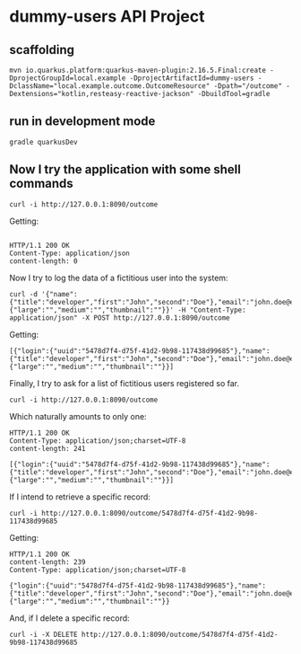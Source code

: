 # dummy-users API Project

## scaffolding

```shell
mvn io.quarkus.platform:quarkus-maven-plugin:2.16.5.Final:create -DprojectGroupId=local.example -DprojectArtifactId=dummy-users -DclassName="local.example.outcome.OutcomeResource" -Dpath="/outcome" -Dextensions="kotlin,resteasy-reactive-jackson" -DbuildTool=gradle
```

## run in development mode

```
gradle quarkusDev
```

## Now I try the application with some shell commands

```shell
curl -i http://127.0.0.1:8090/outcome
```

Getting:

```text

HTTP/1.1 200 OK
Content-Type: application/json
content-length: 0
```

Now I try to log the data of a fictitious user into the system:

```shell
curl -d '{"name":{"title":"developer","first":"John","second":"Doe"},"email":"john.doe@example.local","phone":"032165497","cell":"3210456789","picture":{"large":"","medium":"","thumbnail":""}}' -H "Content-Type: application/json" -X POST http://127.0.0.1:8090/outcome
```

Getting:

```text
[{"login":{"uuid":"5478d7f4-d75f-41d2-9b98-117438d99685"},"name":{"title":"developer","first":"John","second":"Doe"},"email":"john.doe@example.local","phone":"032165497","cell":"3210456789","picture":{"large":"","medium":"","thumbnail":""}}]
```

Finally, I try to ask for a list of fictitious users registered so far.

```shell
curl -i http://127.0.0.1:8090/outcome
```

Which naturally amounts to only one:

```text
HTTP/1.1 200 OK
Content-Type: application/json;charset=UTF-8
content-length: 241

[{"login":{"uuid":"5478d7f4-d75f-41d2-9b98-117438d99685"},"name":{"title":"developer","first":"John","second":"Doe"},"email":"john.doe@example.local","phone":"032165497","cell":"3210456789","picture":{"large":"","medium":"","thumbnail":""}}]
```

If I intend to retrieve a specific record:

```shell
curl -i http://127.0.0.1:8090/outcome/5478d7f4-d75f-41d2-9b98-117438d99685
```

Getting:

```text
HTTP/1.1 200 OK
content-length: 239
Content-Type: application/json;charset=UTF-8

{"login":{"uuid":"5478d7f4-d75f-41d2-9b98-117438d99685"},"name":{"title":"developer","first":"John","second":"Doe"},"email":"john.doe@example.local","phone":"032165497","cell":"3210456789","picture":{"large":"","medium":"","thumbnail":""}}
```

And, if I delete a specific record:

```shell
curl -i -X DELETE http://127.0.0.1:8090/outcome/5478d7f4-d75f-41d2-9b98-117438d99685
```
